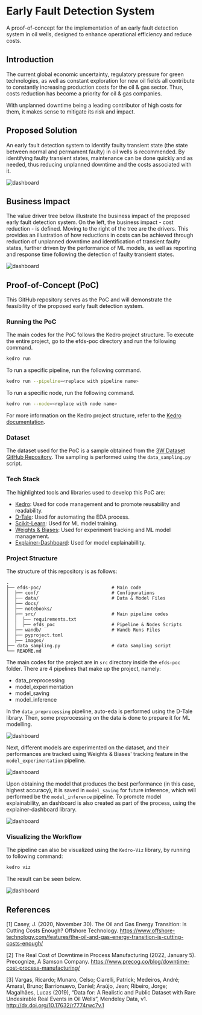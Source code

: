 # Early Fault Detection System
A proof-of-concept for the implementation of an early fault detection system in oil wells, designed to enhance operational efficiency and reduce costs.

## Introduction
The current global economic uncertainty, regulatory pressure for green technologies, as well as constant exploration for new oil fields all contribute to constantly increasing production costs for the oil & gas sector. Thus, costs reduction has become a priority for oil & gas companies. 

With unplanned downtime being a leading contributor of high costs for them, it makes sense to mitigate its risk and impact.

## Proposed Solution
An early fault detection system to identify faulty transient state (the state between normal and permament faulty) in oil wells is recommended. By identifying faulty transient states, maintenance can be done quickly and as needed, thus reducing unplanned downtime and the costs associated with it.

![dashboard](images/dashboard.png)

## Business Impact
The value driver tree below illustrate the business impact of the proposed early fault detection system. On the left, the business impact - cost reduction - is defined. Moving to the right of the tree are the drivers. This provides an illustration of how reductions in costs can be achieved through reduction of unplanned downtime and identification of transient faulty states, further driven by the performance of ML models, as well as reporting and response time following the detection of faulty transient states.

![dashboard](images/vdt.png)

## Proof-of-Concept (PoC)
This GitHub repository serves as the PoC and will demonstrate the feasibility of the proposed early fault detection system.

### Running the PoC
The main codes for the PoC follows the Kedro project structure. To execute the entire project, go to the efds-poc directory and run the following command.

```bash
kedro run
```

To run a specific pipeline, run the following command.

```bash
kedro run --pipeline=<replace with pipeline name>
```

To run a specific node, run the following command.

```bash
kedro run --node=<replace with node name>
```

For more information on the Kedro project structure, refer to the [Kedro documentation](https://docs.kedro.org/en/stable/).

### Dataset
The dataset used for the PoC is a sample obtained from the [3W Dataset GitHub Repository](https://github.com/ricardovvargas/3w_dataset). The sampling is performed using the `data_sampling.py` script.

### Tech Stack
The highlighted tools and libraries used to develop this PoC are:
- [Kedro](https://docs.kedro.org/en/stable/): Used for code management and to promote reusability and readability.
- [D-Tale](https://pypi.org/project/dtale/): Used for automating the EDA process.
- [Scikit-Learn](https://scikit-learn.org/stable/): Used for ML model training.
- [Weights & Biases](https://docs.wandb.ai/): Used for experiment tracking and ML model management.
- [Explainer-Dashboard](https://explainerdashboard.readthedocs.io/en/latest/): Used for model explainabillity.

### Project Structure
The structure of this repository is as follows:

    .
    ├── efds-poc/                          # Main code
    │  ├── conf/                           # Configurations                              
    │  ├── data/                           # Data & Model Files
    │  ├── docs/
    │  ├── notebooks/
    │  ├── src/                            # Main pipeline codes   
    │  │  ├── requirements.txt
    │  │  ├── efds_poc                     # Pipeline & Nodes Scripts
    │  ├── wandb/                          # Wandb Runs Files                           
    │  ├── pyproject.toml
    │  ├── images/
    ├── data_sampling.py                   # data sampling script         
    └── README.md

The main codes for the project are in `src` directory inside the `efds-poc` folder. There are 4 pipelines that make up the project, namely:
- data_preprocessing
- model_experimentation
- model_saving
- model_inference

In the `data_preprocessing` pipeline, auto-eda is performed using the D-Tale library. Then, some preprocessing on the data is done to prepare it for ML modelling.

![dashboard](images/dtale.png)

Next, different models are experimented on the dataset, and their performances are tracked using Weights & Biases' tracking feature in the `model_experimentation` pipeline.

![dashboard](images/Wandb.png)

Upon obtaining the model that produces the best performance (in this case, highest accuracy), it is saved in `model_saving` for future inference, which will performed be the `model_inference` pipeline. To promote model explainability, an dashboard is also created as part of the process, using the explainer-dashboard library.

![dashboard](images/modelexplainer.png)

### Visualizing the Workflow
The pipeline can also be visualized using the `Kedro-Viz` library, by running to following command:

```bash
kedro viz
```

The result can be seen below.

![dashboard](images/kedro-pipeline.png)

## References
[1] Casey, J. (2020, November 30). The Oil and Gas Energy Transition: Is Cutting Costs Enough? Offshore Technology. https://www.offshore-technology.com/features/the-oil-and-gas-energy-transition-is-cutting-costs-enough/

[2] The Real Cost of Downtime in Process Manufacturing (2022, January 5). Precognize, A Samson Company. https://www.precog.co/blog/downtime-cost-process-manufacturing/

[3] Vargas, Ricardo; Munaro, Celso; Ciarelli, Patrick; Medeiros, André; Amaral, Bruno; Barrionuevo, Daniel; Araújo, Jean; Ribeiro, Jorge; Magalhães, Lucas (2019), “Data for: A Realistic and Public Dataset with Rare Undesirable Real Events in Oil Wells”, Mendeley Data, v1. http://dx.doi.org/10.17632/r7774rwc7v.1
